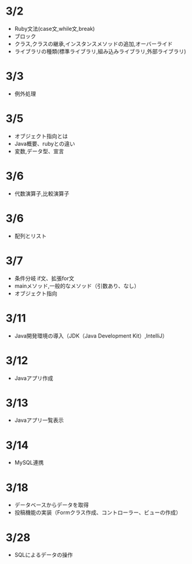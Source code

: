 # 3/2
- Ruby文法(case文,while文,break)
- ブロック
- クラス,クラスの継承,インスタンスメソッドの追加,オーバーライド
- ライブラリの種類(標準ライブラリ,組み込みライブラリ,外部ライブラリ)

# 3/3
- 例外処理

# 3/5
- オブジェクト指向とは
- Java概要、rubyとの違い
- 変数,データ型、宣言


# 3/6
- 代数演算子,比較演算子

# 3/6
- 配列とリスト

# 3/7
- 条件分岐 if文、拡張for文
- mainメソッド,一般的なメソッド（引数あり、なし）
- オブジェクト指向

# 3/11
- Java開発環境の導入（JDK（Java Development Kit）,IntelliJ）

# 3/12
- Javaアプリ作成

# 3/13
- Javaアプリ一覧表示

# 3/14
- MySQL連携

# 3/18
- データベースからデータを取得
- 投稿機能の実装（Formクラス作成、コントローラー、ビューの作成）

# 3/28
- SQLによるデータの操作